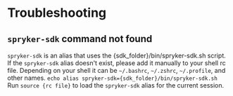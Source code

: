 # Troubleshooting

## `spryker-sdk` command not found
`spryker-sdk` is an alias that uses the {sdk_folder}/bin/spryker-sdk.sh script.
If the `spryker-sdk` alias doesn't exist, please add it manually to your shell rc file. Depending on your shell it can be `~/.bashrc`, `~/.zshrc`, `~/.profile`, and other names.
`echo alias spryker-sdk={sdk_folder}/bin/spryker-sdk.sh`
Run `source {rc file}` to load the `spryker-sdk` alias for the current session.
